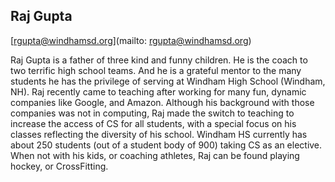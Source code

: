 ## Raj Gupta

[rgupta@windhamsd.org](mailto: rgupta@windhamsd.org)

Raj Gupta is a father of three kind and funny children. He is the coach to two terrific high school teams. And he is a grateful mentor to the many students he has the privilege of serving at Windham High School (Windham, NH). Raj recently came to teaching after working for many fun, dynamic companies like Google, and Amazon. Although his background with those companies was not in computing, Raj made the switch to teaching to increase the access of CS for all students, with a special focus on his classes reflecting the diversity of his school. Windham HS currently has about 250 students (out of a student body of 900) taking CS as an elective. When not with his kids, or coaching athletes, Raj can be found playing hockey, or CrossFitting.
